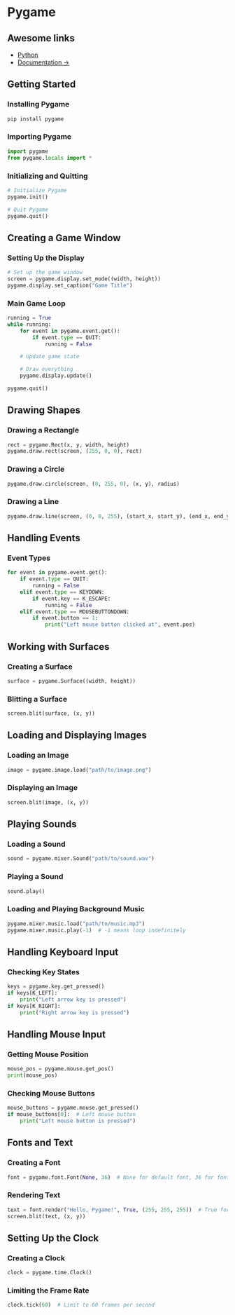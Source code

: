 
# Pygame

## Awesome links

- [Python](../languages/python.md)
- [Documentation ->](https://www.pygame.org/docs/)

## Getting Started

### Installing Pygame

```bash
pip install pygame
```

### Importing Pygame

```python
import pygame
from pygame.locals import *
```

### Initializing and Quitting

```python
# Initialize Pygame
pygame.init()

# Quit Pygame
pygame.quit()
```

## Creating a Game Window

### Setting Up the Display

```python
# Set up the game window
screen = pygame.display.set_mode((width, height))
pygame.display.set_caption("Game Title")
```

### Main Game Loop

```python
running = True
while running:
    for event in pygame.event.get():
        if event.type == QUIT:
            running = False

    # Update game state

    # Draw everything
    pygame.display.update()

pygame.quit()
```

## Drawing Shapes

### Drawing a Rectangle

```python
rect = pygame.Rect(x, y, width, height)
pygame.draw.rect(screen, (255, 0, 0), rect)
```

### Drawing a Circle

```python
pygame.draw.circle(screen, (0, 255, 0), (x, y), radius)
```

### Drawing a Line

```python
pygame.draw.line(screen, (0, 0, 255), (start_x, start_y), (end_x, end_y), width)
```

## Handling Events

### Event Types

```python
for event in pygame.event.get():
    if event.type == QUIT:
        running = False
    elif event.type == KEYDOWN:
        if event.key == K_ESCAPE:
            running = False
    elif event.type == MOUSEBUTTONDOWN:
        if event.button == 1:
            print("Left mouse button clicked at", event.pos)
```

## Working with Surfaces

### Creating a Surface

```python
surface = pygame.Surface((width, height))
```

### Blitting a Surface

```python
screen.blit(surface, (x, y))
```

## Loading and Displaying Images

### Loading an Image

```python
image = pygame.image.load("path/to/image.png")
```

### Displaying an Image

```python
screen.blit(image, (x, y))
```

## Playing Sounds

### Loading a Sound

```python
sound = pygame.mixer.Sound("path/to/sound.wav")
```

### Playing a Sound

```python
sound.play()
```

### Loading and Playing Background Music

```python
pygame.mixer.music.load("path/to/music.mp3")
pygame.mixer.music.play(-1)  # -1 means loop indefinitely
```

## Handling Keyboard Input

### Checking Key States

```python
keys = pygame.key.get_pressed()
if keys[K_LEFT]:
    print("Left arrow key is pressed")
if keys[K_RIGHT]:
    print("Right arrow key is pressed")
```

## Handling Mouse Input

### Getting Mouse Position

```python
mouse_pos = pygame.mouse.get_pos()
print(mouse_pos)
```

### Checking Mouse Buttons

```python
mouse_buttons = pygame.mouse.get_pressed()
if mouse_buttons[0]:  # Left mouse button
    print("Left mouse button is pressed")
```

## Fonts and Text

### Creating a Font

```python
font = pygame.font.Font(None, 36)  # None for default font, 36 for font size
```

### Rendering Text

```python
text = font.render("Hello, Pygame!", True, (255, 255, 255))  # True for antialiasing
screen.blit(text, (x, y))
```

## Setting Up the Clock

### Creating a Clock

```python
clock = pygame.time.Clock()
```

### Limiting the Frame Rate

```python
clock.tick(60)  # Limit to 60 frames per second
```
